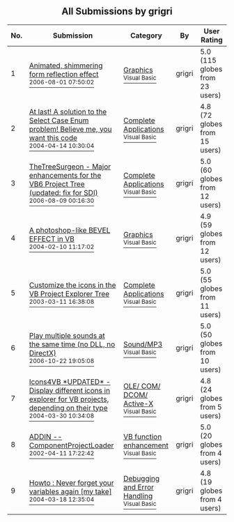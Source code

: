 ﻿<div align="center">

## All Submissions by grigri

</div>

No.  | Submission | Category | By   | User Rating
---- | ---------- | -------- | ---- | -----------
1 | [Animated, shimmering form reflection effect<br /><sup>2006-08-01 07:50:02</sup>](https://github.com/Planet-Source-Code/grigri-animated-shimmering-form-reflection-effect__1-66153) | [Graphics<br /><sup>Visual Basic</sup>](../ByCategory/graphics__1-46.md) | grigri | 5.0 (115 globes from 23 users)
2 | [At last\! A solution to the Select Case Enum problem\! Believe me, you want this code<br /><sup>2004-04-14 10:30:04</sup>](https://github.com/Planet-Source-Code/grigri-at-last-a-solution-to-the-select-case-enum-problem-believe-me-you-want-this-code__1-53146) | [Complete Applications<br /><sup>Visual Basic</sup>](../ByCategory/complete-applications__1-27.md) | grigri | 4.8 (72 globes from 15 users)
3 | [TheTreeSurgeon \- Major enhancements for the VB6 Project Tree \(updated: fix for SDI\)<br /><sup>2006-08-09 00:16:30</sup>](https://github.com/Planet-Source-Code/grigri-thetreesurgeon-major-enhancements-for-the-vb6-project-tree-updated-fix-for-sdi__1-66210) | [Complete Applications<br /><sup>Visual Basic</sup>](../ByCategory/complete-applications__1-27.md) | grigri | 5.0 (60 globes from 12 users)
4 | [A photoshop\-like BEVEL EFFECT in VB<br /><sup>2004-02-10 11:17:02</sup>](https://github.com/Planet-Source-Code/grigri-a-photoshop-like-bevel-effect-in-vb__1-51640) | [Graphics<br /><sup>Visual Basic</sup>](../ByCategory/graphics__1-46.md) | grigri | 4.9 (59 globes from 12 users)
5 | [Customize the icons in the VB Project Explorer Tree<br /><sup>2003-03-11 16:38:08</sup>](https://github.com/Planet-Source-Code/grigri-customize-the-icons-in-the-vb-project-explorer-tree__1-43942) | [Complete Applications<br /><sup>Visual Basic</sup>](../ByCategory/complete-applications__1-27.md) | grigri | 5.0 (55 globes from 11 users)
6 | [Play multiple sounds at the same time \(no DLL, no DirectX\)<br /><sup>2006-10-22 19:05:08</sup>](https://github.com/Planet-Source-Code/grigri-play-multiple-sounds-at-the-same-time-no-dll-no-directx__1-66856) | [Sound/MP3<br /><sup>Visual Basic</sup>](../ByCategory/sound-mp3__1-45.md) | grigri | 5.0 (50 globes from 10 users)
7 | [Icons4VB \*UPDATED\* \- Display different icons in explorer for VB projects, depending on their type<br /><sup>2004-03-30 10:34:08</sup>](https://github.com/Planet-Source-Code/grigri-icons4vb-updated-display-different-icons-in-explorer-for-vb-projects-depending-on-t__1-52781) | [OLE/ COM/ DCOM/ Active\-X<br /><sup>Visual Basic</sup>](../ByCategory/ole-com-dcom-active-x__1-29.md) | grigri | 4.8 (24 globes from 5 users)
8 | [ADDIN \-\- ComponentProjectLoader<br /><sup>2002-04-11 17:22:42</sup>](https://github.com/Planet-Source-Code/grigri-addin-componentprojectloader__1-56933) | [VB function enhancement<br /><sup>Visual Basic</sup>](../ByCategory/vb-function-enhancement__1-25.md) | grigri | 5.0 (20 globes from 4 users)
9 | [Howto : Never forget your variables again \[my take\]<br /><sup>2004-03-18 12:35:04</sup>](https://github.com/Planet-Source-Code/grigri-howto-never-forget-your-variables-again-my-take__1-52453) | [Debugging and Error Handling<br /><sup>Visual Basic</sup>](../ByCategory/debugging-and-error-handling__1-26.md) | grigri | 4.8 (19 globes from 4 users)
